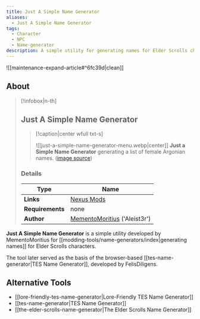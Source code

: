 ```yaml
---
title: Just A Simple Name Generator
aliases:
  - Just A Simple Name Generator
tags:
  - Character
  - NPC
  - Name-generator
description: A simple utility for generating names for Elder Scrolls characters.
---
```


![[maintenance-expand-article#^6fc39d|clean]]

## About

> [!infobox|n-th]
> 
> ## Just A Simple Name Generator
> 
> > [!caption|center wfull txt-s]
> > 
> > ![[just-a-simple-name-generator-menu.webp|center]]
> > **Just a Simple Name Generator** generating a list of female Argonian names.
> > ([image source](https://staticdelivery.nexusmods.com/mods/100/images/45610/45610-1542669114-181123376.png))
> 
> ### Details
> 
> | Type | Name |
> | --- | --- |
> | **Links** | [Nexus Mods](https://www.nexusmods.com/morrowind/mods/45610) |
> | **Requirements** | none |
> | **Author** | [MementoMoritius](https://www.nexusmods.com/morrowind/users/20765944) ('Aleist3r') |

**Just A Simple Name Generator** is a simple utility developed by MementoMoritius for [[modding-tools/name-generators/index|generating names]] for Elder Scrolls characters.

The tool later served as the basis of the browser-based [[tes-name-generator|TES Name Generator]], developed by FelisDiligens.

## Alternative Tools

- [[lore-friendly-tes-name-generator|Lore-Friendly TES Name Generator]]
- [[tes-name-generator|TES Name Generator]]
- [[the-elder-scrolls-name-generator|The Elder Scrolls Name Generator]]